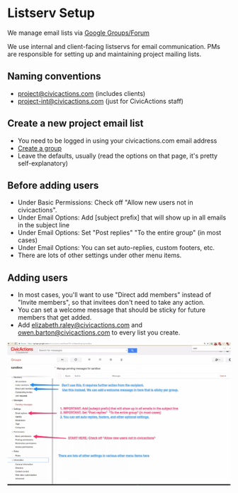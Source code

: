 # Listserv Setup

We manage email lists via [Google Groups/Forum](https://groups.google.com/a/civicactions.net/forum/)

We use internal and client-facing listservs for email communication. PMs are  responsible for setting up and maintaining project mailing lists.

## Naming conventions

* project@civicactions.com (includes clients)
* project-int@civicactions.com (just for CivicActions staff)

## Create a new project email list

* You need to be logged in using your civicactions.com email address
* [Create a group](https://groups.google.com/a/civicactions.net/forum/#!creategroup)
* Leave the defaults, usually (read the options on that page, it's pretty self-explanatory)

## Before adding users

* Under Basic Permissions: Check off "Allow new users not in civicactions".
* Under Email Options: Add \[subject prefix\] that will show up in all emails in the subject line
* Under Email Options: Set "Post replies"  "To the entire group" (in most cases)
* Under Email Options: You can set auto-replies, custom footers, etc.
* There are lots of other settings under other menu items.

## Adding users

* In most cases, you'll want to use "Direct add members" instead of "Invite members", so that invitees don't need to take any action. 
* You can set a welcome message that should be sticky for future members that get added.
* Add elizabeth.raley@civicactions.com and owen.barton@civicactions.com to every list you create. 

![alt text](../images/google-email-list-config.jpg "PM billing Delivery")

